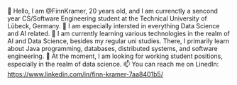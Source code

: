 👋 Hello, I am @FinnKramer, 20 years old, and I am currenctly a sencond year CS/Software Engineering student at the Technical University of Lübeck, Germany.
👀 I am especially intersted in everything Data Science and AI related.
🌱 I am currently learning various technologies in the realm of AI and Data Science, besides my regular uni studies. There, I primarily learn about Java programming, databases, 
      distributed systems, and software engineering. 
💞️ At the moment, I am looking for working student positions, especially in the realm of data science.
📫 You can reach me on LinedIn: https://www.linkedin.com/in/finn-kramer-7aa8401b5/
